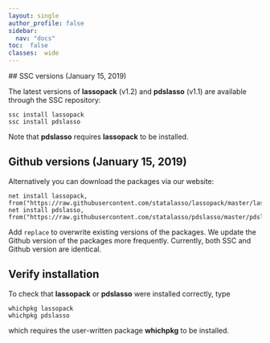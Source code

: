 ```yaml
---
layout: single
author_profile: false
sidebar:
  nav: "docs"
toc:  false
classes:  wide
---
```


<script type="text/javascript" async
  src="https://cdn.mathjax.org/mathjax/latest/MathJax.js?config=TeX-MML-AM_CHTML">
</script>

<div markdown="1">
## SSC versions (January 15, 2019)

The latest versions of **lassopack** (v1.2) and **pdslasso** (v1.1) are available through the SSC repository:

	ssc install lassopack
	ssc install pdslasso

Note that **pdslasso** requires **lassopack** to be installed. 

## Github versions (January 15, 2019)

Alternatively you can download the packages via our website:

	net install lassopack, from("https://raw.githubusercontent.com/statalasso/lassopack/master/lassopack_v12/") 
	net install pdslasso, from("https://raw.githubusercontent.com/statalasso/pdslasso/master/pdslasso_v11/") 
		
Add `replace` to overwrite existing versions of the packages. We update the Github version of the packages more frequently. Currently, both SSC and Github version are identical.

## Verify installation

To check that **lassopack** or **pdslasso** were installed correctly, 
type 
	
	whichpkg lassopack
	whichpkg pdslasso

which requires the user-written package **whichpkg** to be installed. 
